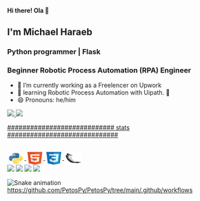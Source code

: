 #### Hi there! Ola 👋
## I'm Michael Haraeb
### Python programmer | Flask
### Beginner Robotic Process Automation (RPA) Engineer


- 🔭 I’m currently working as a Freelencer on Upwork
- 🌱 learning Robotic Process Automation with Uipath. 🤖 
-  😄 Pronouns: he/him

<div>
  <a href="https://github.com/PetosPy">
  <img height="180em" src="https://github-readme-stats.vercel.app/api?username=PetosPy&show_icons=true&theme=tokyonight&include_all_commits=true&count_private=true"/>
  <img height="180em" src="https://github-readme-stats.vercel.app/api/top-langs/?username=PetosPy&layout=compact&langs_count=7&theme=tokyonight"/>
</div>

 ############################  stats #############################
  
  <div style="display: inline_block"><br>
  <img align="center" alt="Rafa-Python" height="30" width="40" src="https://raw.githubusercontent.com/devicons/devicon/master/icons/python/python-original.svg">
  <img align="center" alt="Rafa-HTML" height="30" width="40" src="https://raw.githubusercontent.com/devicons/devicon/master/icons/html5/html5-original.svg">
  <img align="center" alt="Rafa-CSS" height="30" width="40" src="https://raw.githubusercontent.com/devicons/devicon/master/icons/css3/css3-original.svg">
  <img align="center" alt="Rafa-Python" height="30" width="40" src="https://raw.githubusercontent.com/devicons/devicon/master/icons/flask/flask-original.svg">
</div>
  
<div> 
  <a href="https://instagram.com/petos_na" target="_blank"><img src="https://img.shields.io/badge/-Instagram-%23E4405F?style=for-the-badge&logo=instagram&logoColor=white" target="_blank"></a>
 <a href="https://discord.gg/G9GPg5SA75" target="_blank"><img src="https://img.shields.io/badge/Discord-7289DA?style=for-the-badge&logo=discord&logoColor=white" target="_blank"></a> 
  <a href = "mailto:haraebm@gmail.com"><img src="https://img.shields.io/badge/-Gmail-%23333?style=for-the-badge&logo=gmail&logoColor=white" target="_blank"></a>
  <a href="https://www.linkedin.com/in/michael-haraeb-3a500184/" target="_blank"><img src="https://img.shields.io/badge/-LinkedIn-%230077B5?style=for-the-badge&logo=linkedin&logoColor=white" target="_blank"></a> 
 
  ![Snake animation](https://github.com/PetosPy/PetosPy/tree/main/.github/workflows)
  https://github.com/PetosPy/PetosPy/tree/main/.github/workflows
 
</div>
